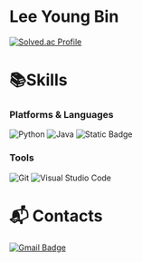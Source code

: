 # Lee Young Bin
[![Solved.ac Profile](http://mazassumnida.wtf/api/v2/generate_badge?boj=tina4686)](https://solved.ac/tina4686/)

# 📚Skills
### Platforms & Languages
![Python](https://img.shields.io/badge/Python-3776AB.svg?&style=for-the-badge&logo=Python&logoColor=white)
![Java](https://img.shields.io/badge/Java-007396.svg?&style=for-the-badge&logo=Java&logoColor=white)
![Static Badge](https://img.shields.io/badge/Spring?style=for-the-badge&logo=%3Csvg%20role%3D%22img%22%20viewBox%3D%220%200%2024%2024%22%20xmlns%3D%22http%3A%2F%2Fwww.w3.org%2F2000%2Fsvg%22%3E%3Ctitle%3ESpring%3C%2Ftitle%3E%3Cpath%20d%3D%22M21.8537%201.4158a10.4504%2010.4504%200%200%201-1.284%202.2471A11.9666%2011.9666%200%201%200%203.8518%2020.7757l.4445.3951a11.9543%2011.9543%200%200%200%2019.6316-8.2971c.3457-3.0126-.568-6.8649-2.0743-11.458zM5.5805%2020.8745a1.0174%201.0174%200%201%201-.1482-1.4323%201.0396%201.0396%200%200%201%20.1482%201.4323zm16.1991-3.5806c-2.9385%203.9263-9.2601%202.5928-13.2852%202.7904%200%200-.7161.0494-1.4323.1481%200%200%20.2717-.1234.6174-.2469%202.8398-.9877%204.1732-1.1853%205.9018-2.0743%203.2349-1.6545%206.4698-5.2844%207.1118-9.0379-1.2347%203.6053-4.9881%206.7167-8.3959%207.9761-2.3459.8643-6.5685%201.7039-6.5685%201.7039l-.1729-.0988c-2.8645-1.4076-2.9632-7.6304%202.2718-9.6306%202.2966-.889%204.4696-.395%206.9637-.9877%202.6422-.6174%205.7043-2.5929%206.939-5.1857%201.3828%204.1732%203.062%2010.643.0493%2014.6434z%22%2F%3E%3C%2Fsvg%3E&logoColor=%236DB33F)


### Tools
![Git](https://img.shields.io/badge/Git-F05032.svg?&style=for-the-badge&logo=Git&logoColor=white)
![Visual Studio Code](https://img.shields.io/badge/Visual%20Studio%20Code-007ACC.svg?&style=for-the-badge&logo=Visual%20Studio%20Code&logoColor=white)

# :mailbox_with_mail: Contacts
[![Gmail Badge](https://img.shields.io/badge/Gmail-d14836?style=flat-square&logo=Gmail&logoColor=white&link=mailto:tina4686@gmail.com)](mailto:tina4686@gmail.com)
